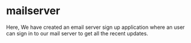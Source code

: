 # mailserver
Here, We have created an email server sign up application where an user can sign in to our mail server to get all the recent updates.
